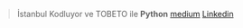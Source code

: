 > İstanbul Kodluyor ve TOBETO ile **Python** 
[medium](https://medium.com/@ozgeedc)
[Linkedin](https://www.linkedin.com/in/ozgeedc1610)
 


